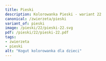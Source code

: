 ```yaml
---
title: Pieski
description: Kolorowanka Pieski - wariant 22
canonical: /zwierzeta/pieski
variant_of: pieski
image: /pieski/22/pieski-22.svg
pdf: /pieski/22/pieski-22.pdf
tags:
- zwierzeta
- pieski
alt: "Kogut kolorowanka dla dzieci"
---
```

